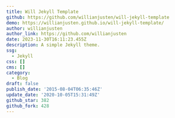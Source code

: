 ```yaml
---
title: Will Jekyll Template
github: https://github.com/willianjusten/will-jekyll-template
demo: https://willianjusten.github.io/will-jekyll-template/
author: willianjusten
author_link: https://github.com/willianjusten
date: 2023-11-30T16:11:23.455Z
description: A simple Jekyll theme.
ssg:
  - Jekyll
css: []
cms: []
category:
  - Blog
draft: false
publish_date: '2015-08-04T06:35:46Z'
update_date: '2020-10-05T15:31:49Z'
github_star: 382
github_fork: 428
---
```

